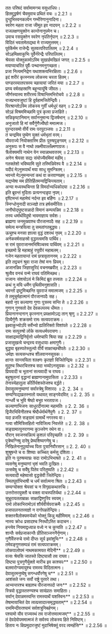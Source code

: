 

  
ततः परिषदं सर्वामामन्त्र्य वसुधाधिपः।  
हितमुद्धर्षणं चैवमुवाच प्रथितं वचः ॥ 2.2.1 ॥   
दुन्दुभिस्वनकल्पेन गम्भीरेणानुनादिना।  
स्वरेण महता राजा जीमूत इव नादयन् ॥ 2.2.2 ॥   
राजलक्षणयुक्तेन कान्तेनानुपमेन च।  
उवाच रसयुक्तेन स्वरेण नृपतिर्नृपान् ॥ 2.2.3 ॥   
विदितं भवतामेतद्यथा मे राज्यमुत्तमम्।  
पूर्वकैर्मम राजेन्द्रैः सुतवत्परिपालितम् ॥ 2.2.4 ॥   
सोऽहमिक्ष्वाकुभिः पूर्वैर्नरेन्द्रैः परिपालितम्।  
श्रेयसा योक्तुकामोऽस्मि सुखार्हमखिलं जगत् ॥ 2.2.5 ॥   
मयाप्याचरितं पूर्वैः पन्थानमनुगच्छता।  
प्रजा नित्यमनिद्रेण यथाशक्त्यभिरक्षिताः ॥ 2.2.6 ॥   
इदं शरीरं कृत्स्नस्य लोकस्य चरता हितम्।  
पाण्डरस्यातपत्रस्य च्छायायां जरितं मया ॥ 2.2.7 ॥   
प्राप्य वर्षसहस्राणि बहून्यायूंषि जीवतः।  
जीर्णस्यास्य शरीरस्य विश्रान्तिमभिरोचये ॥ 2.2.8 ॥   
राजप्रभावजुष्टां हि दुर्वहामजितेन्द्रियैः।  
पिरश्रान्तोऽस्मि लोकस्य गुर्वीं धर्मधुरं वहन् ॥ 2.2.9 ॥   
सोऽहं विश्रममिच्छामि पुत्रं कृत्वा प्रजाहिते।  
सन्निकृष्टानिमान् सर्वाननुमान्य द्विजर्षभान् ॥ 2.2.10 ॥   
अनुजातो हि मां सर्वैर्गुणैर्ज्येष्ठो ममात्मजः।  
पुरन्दरसमो वीर्ये रामः परपुऱञ्जयः ॥ 2.2.11 ॥   
तं चन्द्रमिव पुष्येण युक्तं धर्मभृतां वरम्।  
यौवराज्ये नियोक्तास्मि प्रीतः पुरुषपुङ्गवम् ॥ 2.2.12 ॥   
अनुरूपः स वै नाथो लक्ष्मीवाल्लँक्ष्मणाग्रजः।  
त्रैलोक्यमपि नाथेन येन स्यान्नाथवत्तरम् ॥ 2.2.13 ॥   
अनेन श्रेयसा सद्यः संयोज्यैवमिमां महीम्।  
गतक्लेशो भविष्यामि सुते तस्मिन्निवेश्य वै ॥ 2.2.14 ॥   
यदीदं मेऽनुरूपार्थं मया साधु सुमन्त्रितम्।  
भवन्तो मेऽनुमन्यन्तां कथं वा करवाण्यहम् ॥ 2.2.15 ॥   
यद्यप्येषा मम प्रीतिर्हितमन्यद्विचिन्त्यताम्।  
अन्या मध्यस्थचिन्ता हि विमर्दाभ्यधिकोदया ॥ 2.2.16 ॥   
इति ब्रूवन्तं मुदिताः प्रत्यनन्दन्नृपा नृपम्।  
वृष्टिमन्तं महामेघं नर्दन्त इव बर्हिणः ॥ 2.2.17 ॥   
स्निग्धोनुनादी सञ्जज्ञे तत्र हर्षसमीरितः।  
जनौघोद्घुष्टसन्नादो विमानं कम्पयन्निव ॥ 2.2.18 ॥   
तस्य धर्मार्थविदुषो भावमाज्ञाय सर्वशः।  
ब्राह्मणा जनमुख्याश्च पौरजानपदैः सह ॥ 2.2.19 ॥   
समेत्य मन्त्रयित्वा तु समतांगतबुद्ध्यः।  
ऊचुश्च मनसा ज्ञात्वा वृद्धं दशरथं नृपम् ॥ 2.2.20 ॥   
अनेकवर्षसाहस्रो वृद्धस्त्वमसि पार्थिव।  
स रामं युवराजानमभिषिञ्चस्व पार्थिवम् ॥ 2.2.21 ॥   
इच्छामो हि महाबाहुं रघुवीरं महाबलम्।  
गजेन महतायान्तं रामं छत्रावृताननम् ॥ 2.2.22 ॥   
इति तद्वचनं श्रुवा राजा तेषां मनः प्रियम्।  
अजानन्निव जिज्ञासुरिदं वचनमब्रवीत् ॥ 2.2.23 ॥   
श्रुत्वैव वनचं यन्मे राघवं पतिमिच्छथ।  
राजानः संशयोऽयं मे किमिदं ब्रूत तत्त्वतः ॥ 2.2.24 ॥   
कथं नु मयि धर्मेण पृथिवीमनुशासति।  
भवन्तो द्रष्टुमिच्छन्ति युवराजं ममात्मजम् ॥ 2.2.25 ॥   
ते तमूचुर्महात्मानं पौरजानपदैः सह।  
बहवो नृप कल्याणा गुणाः पुत्रस्य सन्ति ते ॥ 2.2.26 ॥   
गुणान् गुणवतो देव देवकल्पस्य धीमतः।  
प्रियानानन्दनान् कृत्स्नान् प्रवक्षामोऽद्य तान् श्रृणु ॥ 2.2.27 ॥   
दिव्यैर्गुणैः शक्रसमो रामः सत्यपराक्रमः।  
इक्ष्वाकुभ्योऽपि सर्वेभ्यो ह्यतिरिक्तो विशांपते ॥ 2.2.28 ॥   
रामः सत्पुरुषो लोके सत्यधर्मपरायणः।  
साक्षाद्रामाद्विनिर्वृत्तो धर्मश्चापि श्रिया सह ॥ 2.2.29 ॥   
प्रजासुखत्वे चन्द्रस्य वसुधायाः क्षमागुणैः।  
बुद्ध्या बृहस्पतेस्तुल्यो वीर्ये साक्षाच्छचीपतेः ॥ 2.2.30 ॥   
धर्मज्ञः सत्यसन्धश्च शीलवाननसूयकः।  
क्षान्तः सान्त्वयिता श्लक्ष्णः कृतज्ञो विजितेन्द्रियः ॥ 2.2.31 ॥   
मुदुश्च स्थिरचित्तश्च सदा भव्योऽनसूयकः ॥ 2.2.32 ॥   
प्रियवादी च भूतानां सत्यवादी च राघवः।  
बहुश्रुतानां वृद्धानां ब्राह्मणानामुपासिता ॥ 2.2.33 ॥   
तेनास्येहातुला कीर्तिर्यशस्तेजश्च वर्द्धते।  
देवासुरमनुष्याणां सर्वास्त्रेषु विशारदः ॥ 2. 2. 34 ॥   
सम्यग्विद्याव्रतस्नातो यथावत् साङ्गवेदवित् ॥ 2. 2. 35 ॥   
गान्धर्वे च भुवि श्रेष्ठो बभूव भरताग्रजः।  
कल्याणाभिजनः साधुरदीनात्मा महामतिः ॥ 2. 2. 36 ॥   
द्विजैरभिविनीतश्च श्रेष्ठैर्धर्मार्थनैपुणैः ॥ 2. 2. 37 ॥   
यदा व्रजति सङ्ग्रामं ग्रामार्थे नगरस्य वा।  
गत्वा सौमित्रिसहितो नाविजित्य निवर्त्तते ॥ 2. 2. 38 ॥   
सङ्ग्रामात्पुनरागम्य कुञ्जरेण रथेन वा।  
पौरान् स्वजनवन्नित्यं कुशलं परिपृच्छति ॥ 2. 2. 39 ॥   
पुत्रेष्वग्निषु दारेषु प्रेष्यशिष्यगणेषु च।  
निखिलेनानुपूर्व्याच्च पिता पुत्रानिवौरसान् ॥ 2. 2. 40 ॥   
शुश्रूषन्ते च वः शिष्याः कच्चित् कर्मसु दंशिताः।  
इति नः पुरुषव्याघ्रः सदा रामोऽभिभाषते ॥ 2. 2. 41 ॥   
व्यसनेषु मनुष्याणां भृशं भवति दुःखितः।  
उत्सवेषु च सर्वेषु पितेव परितुष्यति ॥ 2.2.42 ॥   
सत्यवादी महेष्वासो वृद्धसेवी जितेन्द्रियः।  
स्मितपूर्वाभिभाषी च धर्मं सर्वात्मना श्रितः ॥ 2.2.43 ॥   
सम्यग्योक्ता श्रेयसां च न विगृह्यकथारुचिः।  
उत्तरोत्तरयुक्तौ च वक्ता वाचस्पतिर्यथा ॥ 2.2.44 ॥   
सुभ्रूरायतताम्राक्षः साक्षाद्विष्णुरिव स्वयम्।  
रामो लोकाभिरामोऽयं शौर्यवीर्यपराक्रमैः ॥ 2.2.45 ॥   
प्रजापालनतत्त्वज्ञो न रागोपहतेन्द्रियः।  
शक्तस्त्रैलोक्यमप्येको भोक्तुं किन्नु महीमिमाम् ॥ 2.2.46 ॥   
नास्य क्रोधः प्रसादश्च निरर्थोऽस्ति कदाचन।  
हन्त्येव नियमाद्वध्यान्न वध्ये न च कुप्यति ॥ 2.2.47 ॥   
शान्तैः सर्वप्रजाकान्तैः प्रीतिसञ्जननैर्नृणाम्।  
गुणैर्विरुरुचे रामो दीप्तः सूर्य इवांशुभिः** ॥ 2.2.48 ॥   
तमेवङ्गुणसम्पन्नं रामं सत्यपराक्रमम्।  
लोकपालोपमं नाथमकामयत मेदिनी** ॥ 2.2.49 ॥   
वत्सः श्रेयसि जातस्ते दिष्ट्यासौ तव राघव।  
दिष्ट्या पुत्रगुणैर्युक्तो मारीच इव काश्यपः** ॥ 2.2.50 ॥   
बलमारोग्यमायुश्च रामस्य विदितात्मनः।  
देवासुरमनुष्येषु सगन्धर्वोरगेषु च** ॥ 2.2.51 ॥   
आशंसते जनः सर्वो राष्ट्रे पुरवरे तथा।  
आभ्यन्तरश्च बाह्यश्च पौरजानपदो जनः** ॥ 2.2.52 ॥   
स्त्रियो वृद्धास्तरुण्यश्च सायंप्रातः समाहिताः।  
सर्वान् देवान्नमस्यन्ति रामस्यार्थे यशस्विनः** ॥ 2.2.53 ॥   
तेषामायाचितं देव त्वत्प्रसादात्समृद्ध्यताम्** ॥ 2.2.54 ॥   
राममिन्दीवरश्यामं सर्वशत्रुनिबर्हणम्।  
पश्यामो यौव राज्यस्थं तव राजोत्तमात्मजम्** ॥ 2.2.55 ॥   
तं देवदेवोपममात्मजं ते सर्वस्य लोकस्य हिते निविष्टम्।  
हिताय नः क्षिप्रमुदारजुष्टं मुदाभिषेक्तुं वरद त्वमर्हसि** ॥ 2.2.56 ॥   
